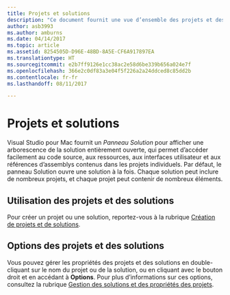 ```yaml
---
title: Projets et solutions
description: "Ce document fournit une vue d’ensemble des projets et des solutions dans Xamarin Studio."
author: asb3993
ms.author: amburns
ms.date: 04/14/2017
ms.topic: article
ms.assetid: 8254505D-D96E-48BD-8A5E-CF6A917897EA
ms.translationtype: HT
ms.sourcegitcommit: e2b7ff9126e1cc38ac2e58d6be339b656a024e7f
ms.openlocfilehash: 366e2c0df83a3e04f5f226a2a24ddced8c85dd2b
ms.contentlocale: fr-fr
ms.lasthandoff: 08/11/2017

---
```

# <a name="projects-and-solutions"></a>Projets et solutions

Visual Studio pour Mac fournit un _Panneau Solution_ pour afficher une arborescence de la solution entièrement ouverte, qui permet d’accéder facilement au code source, aux ressources, aux interfaces utilisateur et aux références d’assemblys contenus dans les projets individuels. Par défaut, le panneau Solution ouvre une solution à la fois. Chaque solution peut inclure de nombreux projets, et chaque projet peut contenir de nombreux éléments.

## <a name="using-projects-and-solutions"></a>Utilisation des projets et des solutions

Pour créer un projet ou une solution, reportez-vous à la rubrique [Création de projets et de solutions](~/create-new-projects.md).

## <a name="project-and-solution-options"></a>Options des projets et des solutions

Vous pouvez gérer les propriétés des projets et des solutions en double-cliquant sur le nom du projet ou de la solution, ou en cliquant avec le bouton droit et en accédant à **Options**. Pour plus d’informations sur ces options, consultez la rubrique [Gestion des solutions et des propriétés des projets](~/managing-solutions-and-project-properties.md).





